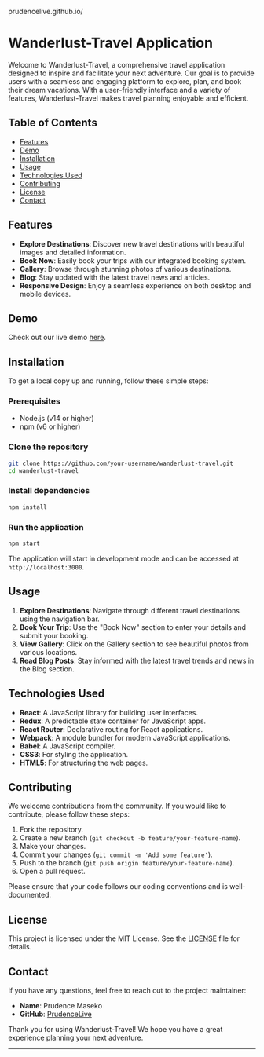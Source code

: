 prudencelive.github.io/
# Wanderlust-Travel Application

Welcome to Wanderlust-Travel, a comprehensive travel application designed to inspire and facilitate your next adventure. Our goal is to provide users with a seamless and engaging platform to explore, plan, and book their dream vacations. With a user-friendly interface and a variety of features, Wanderlust-Travel makes travel planning enjoyable and efficient.

## Table of Contents

- [Features](#features)
- [Demo](#demo)
- [Installation](#installation)
- [Usage](#usage)
- [Technologies Used](#technologies-used)
- [Contributing](#contributing)
- [License](#license)
- [Contact](#contact)

## Features

- **Explore Destinations**: Discover new travel destinations with beautiful images and detailed information.
- **Book Now**: Easily book your trips with our integrated booking system.
- **Gallery**: Browse through stunning photos of various destinations.
- **Blog**: Stay updated with the latest travel news and articles.
- **Responsive Design**: Enjoy a seamless experience on both desktop and mobile devices.

## Demo

Check out our live demo [here](#).

## Installation

To get a local copy up and running, follow these simple steps:

### Prerequisites

- Node.js (v14 or higher)
- npm (v6 or higher)

### Clone the repository

```bash
git clone https://github.com/your-username/wanderlust-travel.git
cd wanderlust-travel
```

### Install dependencies

```bash
npm install
```

### Run the application

```bash
npm start
```

The application will start in development mode and can be accessed at `http://localhost:3000`.

## Usage

1. **Explore Destinations**: Navigate through different travel destinations using the navigation bar.
2. **Book Your Trip**: Use the "Book Now" section to enter your details and submit your booking.
3. **View Gallery**: Click on the Gallery section to see beautiful photos from various locations.
4. **Read Blog Posts**: Stay informed with the latest travel trends and news in the Blog section.

## Technologies Used

- **React**: A JavaScript library for building user interfaces.
- **Redux**: A predictable state container for JavaScript apps.
- **React Router**: Declarative routing for React applications.
- **Webpack**: A module bundler for modern JavaScript applications.
- **Babel**: A JavaScript compiler.
- **CSS3**: For styling the application.
- **HTML5**: For structuring the web pages.

## Contributing

We welcome contributions from the community. If you would like to contribute, please follow these steps:

1. Fork the repository.
2. Create a new branch (`git checkout -b feature/your-feature-name`).
3. Make your changes.
4. Commit your changes (`git commit -m 'Add some feature'`).
5. Push to the branch (`git push origin feature/your-feature-name`).
6. Open a pull request.

Please ensure that your code follows our coding conventions and is well-documented.

## License

This project is licensed under the MIT License. See the [LICENSE](LICENSE) file for details.

## Contact

If you have any questions, feel free to reach out to the project maintainer:

- **Name**: Prudence Maseko
- **GitHub**: [PrudenceLive](https://github.com/prudencelive)

Thank you for using Wanderlust-Travel! We hope you have a great experience planning your next adventure.

---

